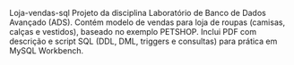 Loja-vendas-sql
Projeto da disciplina Laboratório de Banco de Dados Avançado (ADS). Contém modelo de vendas para loja de roupas (camisas, calças e vestidos), baseado no exemplo PETSHOP. Inclui PDF com descrição e script SQL (DDL, DML, triggers e consultas) para prática em MySQL Workbench.
